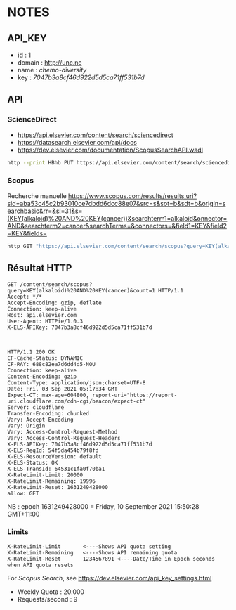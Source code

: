 # NOTES

## API_KEY

- id : 1
- domain : <http://unc.nc>
- name : _chemo-diversity_
- key : _7047b3a8cf46d922d5d5ca71ff531b7d_

## API

### ScienceDirect

- <https://api.elsevier.com/content/search/sciencedirect>
- <https://datasearch.elsevier.com/api/docs>
- <https://dev.elsevier.com/documentation/ScopusSearchAPI.wadl>

```bash
http --print HBhb PUT https://api.elsevier.com/content/search/sciencedirect X-ELS-APIKey:7047b3a8cf46d922d5d5ca71ff531b7d < search.json
```

### Scopus

Recherche manuelle <https://www.scopus.com/results/results.uri?sid=aba53c45c2b93010ce7dbdd6dcc88e07&src=s&sot=b&sdt=b&origin=searchbasic&rr=&sl=31&s=(KEY(alkaloid)%20AND%20KEY(cancer))&searchterm1=alkaloid&onnector=AND&searchterm2=cancer&searchTerms=&connectors=&field1=KEY&field2=KEY&fields=>

```bash
http GET "https://api.elsevier.com/content/search/scopus?query=KEY(alkaloid)%20AND%20KEY(cancer)&count=1" X-ELS-APIKey:7047b3a8cf46d922d5d5ca71ff531b7d
```

## Résultat HTTP

```raw
GET /content/search/scopus?query=KEY(alkaloid)%20AND%20KEY(cancer)&count=1 HTTP/1.1
Accept: */*
Accept-Encoding: gzip, deflate
Connection: keep-alive
Host: api.elsevier.com
User-Agent: HTTPie/1.0.3
X-ELS-APIKey: 7047b3a8cf46d922d5d5ca71ff531b7d



HTTP/1.1 200 OK
CF-Cache-Status: DYNAMIC
CF-RAY: 688c82ea7d6dd4d5-NOU
Connection: keep-alive
Content-Encoding: gzip
Content-Type: application/json;charset=UTF-8
Date: Fri, 03 Sep 2021 05:17:34 GMT
Expect-CT: max-age=604800, report-uri="https://report-uri.cloudflare.com/cdn-cgi/beacon/expect-ct"
Server: cloudflare
Transfer-Encoding: chunked
Vary: Accept-Encoding
Vary: Origin
Vary: Access-Control-Request-Method
Vary: Access-Control-Request-Headers
X-ELS-APIKey: 7047b3a8cf46d922d5d5ca71ff531b7d
X-ELS-ReqId: 54f5da454b79f8fd
X-ELS-ResourceVersion: default
X-ELS-Status: OK
X-ELS-TransId: 64531c1fa0f70ba1
X-RateLimit-Limit: 20000
X-RateLimit-Remaining: 19996
X-RateLimit-Reset: 1631249428000
allow: GET
```

NB : epoch 1631249428000 = Friday, 10 September 2021 15:50:28 GMT+11:00

### Limits

```raw
X-RateLimit-Limit       <----Shows API quota setting
X-RateLimit-Remaining   <----Shows API remaining quota
X-RateLimit-Reset       1234567891 <----Date/Time in Epoch seconds when API quota resets
```

For _Scopus Search_, see <https://dev.elsevier.com/api_key_settings.html>

- Weekly Quota : 20.000
- Requests/second : 9
